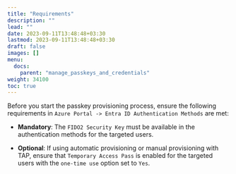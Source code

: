 ```yaml
---
title: "Requirements"
description: ""
lead: ""
date: 2023-09-11T13:48:48+03:30
lastmod: 2023-09-11T13:48:48+03:30
draft: false
images: []
menu:
  docs:
    parent: "manage_passkeys_and_credentials"
weight: 34100
toc: true
---
```


Before you start the passkey provisioning process, ensure the following requirements in `Azure Portal -> Entra ID Authentication Methods` are met:

- **Mandatory**: The `FIDO2 Security Key` must be available in the authentication methods for the targeted users.

- **Optional**: If using automatic provisioning or manual provisioning with TAP, ensure that `Temporary Access Pass` is enabled for the targeted users with the `one-time use` option set to `Yes`.
